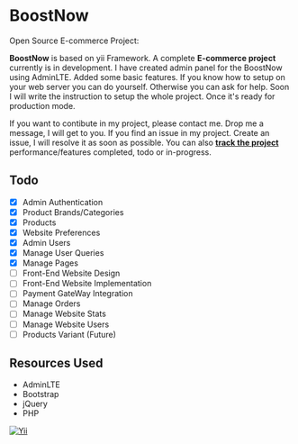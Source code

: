 # BoostNow
Open Source E-commerce Project:

**BoostNow** is based on yii Framework. A complete **E-commerce project** currently is in development. I have created admin panel for the BoostNow using AdminLTE. Added some basic features. If you know how to setup on your web server you can do yourself. Otherwise you can ask for help. Soon I will write the instruction to setup the whole project. Once it's ready for production mode.

If you want to contibute in my project, please contact me. Drop me a message, I will get to you. If you find an issue in my project. Create an issue, I will resolve it as soon as possible. You can also **[track the project](https://github.com/zeeforum/BoostNow/projects/1)** performance/features completed, todo or in-progress.


## Todo

- [x] Admin Authentication
- [x] Product Brands/Categories
- [x] Products
- [x] Website Preferences
- [x] Admin Users
- [x] Manage User Queries
- [x] Manage Pages
- [ ] Front-End Website Design
- [ ] Front-End Website Implementation
- [ ] Payment GateWay Integration
- [ ] Manage Orders
- [ ] Manage Website Stats
- [ ] Manage Website Users
- [ ] Products Variant (Future)

## Resources Used

- AdminLTE
- Bootstrap
- jQuery
- PHP

[![Yii](https://img.shields.io/badge/Powered_by-Yii_Framework-green.svg?style=flat)](http://www.yiiframework.com/)
